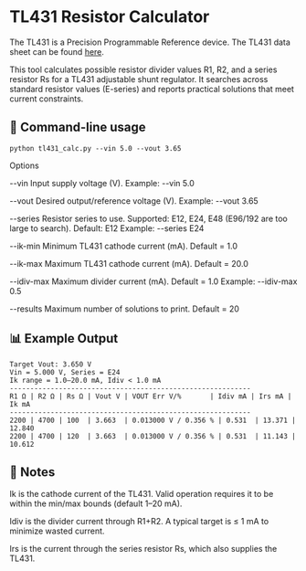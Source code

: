 # TL431 Resistor Calculator
The TL431 is a Precision Programmable Reference device. The TL431 data sheet can be found [here](https://www.ti.com/lit/ds/symlink/tl431.pdf).

This tool calculates possible resistor divider values R1, R2, and a series resistor Rs for a TL431 adjustable shunt regulator.
It searches across standard resistor values (E-series) and reports practical solutions that meet current constraints.

## 🔧 Command-line usage

```
python tl431_calc.py --vin 5.0 --vout 3.65
```

Options

--vin
Input supply voltage (V).
Example: --vin 5.0

--vout
Desired output/reference voltage (V).
Example: --vout 3.65

--series
Resistor series to use. Supported: E12, E24, E48 (E96/192 are too large to search).
Default: E12
Example: --series E24

--ik-min
Minimum TL431 cathode current (mA). Default = 1.0

--ik-max
Maximum TL431 cathode current (mA). Default = 20.0

--idiv-max
Maximum divider current (mA). Default = 1.0
Example: --idiv-max 0.5

--results
Maximum number of solutions to print. Default = 20

## 📊 Example Output

```
Target Vout: 3.650 V
Vin = 5.000 V, Series = E24
Ik range = 1.0–20.0 mA, Idiv < 1.0 mA
-----------------------------------------------------------
R1 Ω | R2 Ω | Rs Ω | Vout V | VOUT Err V/%       | Idiv mA | Irs mA | Ik mA
-----------------------------------------------------------
2200 | 4700 | 100  | 3.663  | 0.013000 V / 0.356 % | 0.531  | 13.371 | 12.840
2200 | 4700 | 120  | 3.663  | 0.013000 V / 0.356 % | 0.531  | 11.143 | 10.612
```

## 📐 Notes

Ik is the cathode current of the TL431. Valid operation requires it to be within the min/max bounds (default 1–20 mA).

Idiv is the divider current through R1+R2. A typical target is ≤ 1 mA to minimize wasted current.

Irs is the current through the series resistor Rs, which also supplies the TL431.


